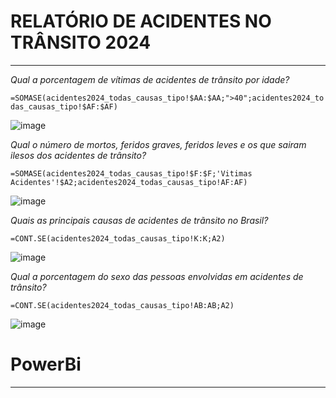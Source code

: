 # RELATÓRIO DE ACIDENTES NO TRÂNSITO 2024
***
*Qual a porcentagem de vítimas de acidentes de trânsito por idade?*

`=SOMASE(acidentes2024_todas_causas_tipo!$AA:$AA;">40";acidentes2024_todas_causas_tipo!$AF:$AF)`

![image](https://github.com/user-attachments/assets/af53a725-7c24-4beb-abe4-eedd7b4aba57)

*Qual o número de mortos, feridos graves, feridos leves e os que sairam ilesos dos acidentes de trânsito?*

`=SOMASE(acidentes2024_todas_causas_tipo!$F:$F;'Vitimas Acidentes'!$A2;acidentes2024_todas_causas_tipo!AF:AF)`

![image](https://github.com/user-attachments/assets/3de158b5-02fa-4f5c-b121-9b8e5bfc8834)

*Quais as principais causas de acidentes de trãnsito no Brasil?*

`=CONT.SE(acidentes2024_todas_causas_tipo!K:K;A2)`

![image](https://github.com/user-attachments/assets/36be5a1f-3b25-4e6a-93a7-28e53c6256bd)

*Qual a porcentagem do sexo das pessoas envolvidas em acidentes de trânsito?*

`=CONT.SE(acidentes2024_todas_causas_tipo!AB:AB;A2)`

![image](https://github.com/user-attachments/assets/5b326bae-e411-41c8-9ae6-4eba9a52ab8b)

# PowerBi
***
